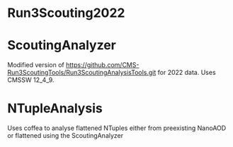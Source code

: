 # Run3Scouting2022

# ScoutingAnalyzer
Modified version of https://github.com/CMS-Run3ScoutingTools/Run3ScoutingAnalysisTools.git for 2022 data. 
Uses CMSSW 12_4_9.

# NTupleAnalysis 
Uses coffea to analyse flattened NTuples either from preexisting NanoAOD or flattened using the ScoutingAnalyzer
